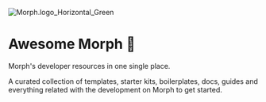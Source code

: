 ![Morph.logo_Horizontal_Green](https://hackmd.io/_uploads/SJb4JokvR.png)

# Awesome Morph 🐨
Morph's developer resources in one single place. 

A curated collection of templates, starter kits, boilerplates, docs, guides and everything related with the development on Morph to get started. 

